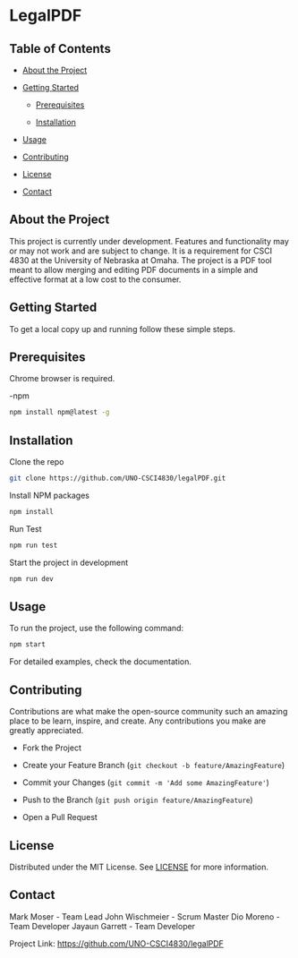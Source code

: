 <!-- Project Title -->

# LegalPDF

<!-- TABLE OF CONTENTS -->

## Table of Contents

- [About the Project](#about-the-project)

- [Getting Started](#getting-started)

  - [Prerequisites](#prerequisites)

  - [Installation](#installation)

- [Usage](#usage)

- [Contributing](#contributing)

- [License](#license)

- [Contact](#contact)

<!-- About the Project -->

## About the Project

This project is currently under development. Features and functionality may or may not work and are subject to change.
It is a requirement for CSCI 4830 at the University of Nebraska at Omaha. The project is a PDF tool meant to allow merging and editing PDF documents in a simple and effective format at a low cost to the consumer.

<!-- Getting Started -->

## Getting Started

To get a local copy up and running follow these simple steps.

<!-- Prerequisites -->

## Prerequisites

Chrome browser is required.

-npm

```sh
npm install npm@latest -g
```

<!-- Installation -->

## Installation

Clone the repo

```sh
git clone https://github.com/UNO-CSCI4830/legalPDF.git
```
Install NPM packages

```sh
npm install
```

Run Test

```sh
npm run test
```

Start the project in development

```sh
npm run dev
```

<!-- Usage -->

## Usage

To run the project, use the following command:

```sh
npm start
```
For detailed examples, check the documentation.

<!-- Contributing -->

## Contributing

Contributions are what make the open-source community such an amazing place to be learn, inspire, and create. Any contributions you make are greatly appreciated.

- Fork the Project

- Create your Feature Branch (`git checkout -b feature/AmazingFeature`)

- Commit your Changes (`git commit -m 'Add some AmazingFeature'`)

- Push to the Branch (`git push origin feature/AmazingFeature`)

- Open a Pull Request

<!-- License -->

## License

Distributed under the MIT License. See [LICENSE](LICENSE) for more information.

<!-- Contact -->

## Contact

Mark Moser - Team Lead
John Wischmeier - Scrum Master
Dio Moreno - Team Developer
Jayaun Garrett - Team Developer

Project Link: https://github.com/UNO-CSCI4830/legalPDF
